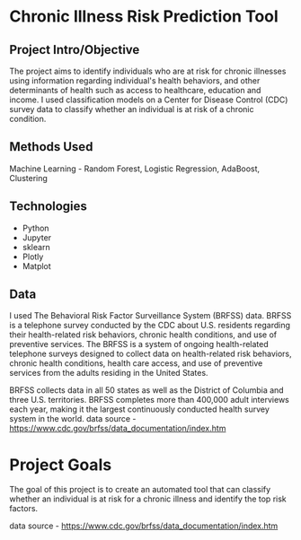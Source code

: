
# Chronic Illness Risk Prediction Tool

## Project Intro/Objective

The project aims to identify individuals who are at risk for chronic illnesses using information regarding individual's  health behaviors, and other determinants of health such as access to healthcare, education and income. I used classification models on a Center for Disease Control (CDC) survey data to classify whether an individual is at risk of a chronic condition.

## Methods Used

Machine Learning - Random Forest, Logistic Regression, AdaBoost, Clustering

## Technologies

- Python
- Jupyter
- sklearn
- Plotly
- Matplot

## Data

I used The Behavioral Risk Factor Surveillance System (BRFSS) data. BRFSS is a telephone survey conducted by the CDC about U.S. residents regarding their health-related risk behaviors, chronic health conditions, and use of preventive services.
The BRFSS is a system of ongoing health-related telephone surveys designed to collect data on health-related
risk behaviors, chronic health conditions, health care access, and use of preventive services from the
adults residing in the United States.

BRFSS collects data in all 50 states as well as the District of Columbia and three U.S. territories. BRFSS completes more than 400,000 adult interviews each year, making it the largest continuously conducted health survey system in the world.
data source - https://www.cdc.gov/brfss/data_documentation/index.htm

# Project Goals

The goal of this project is to create an automated tool that can classify whether an individual is at risk for a chronic illness and identify the top risk factors.

data source - https://www.cdc.gov/brfss/data_documentation/index.htm

